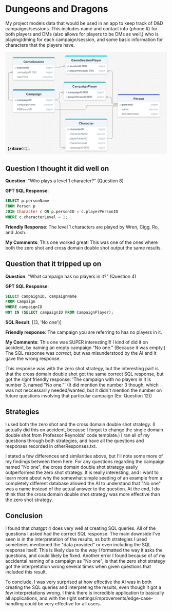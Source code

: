 # Dungeons and Dragons

My project models data that would be used in an app to keep track of D&D campaigns/sessions. This includes name and contact info (phone #) for both players and DMs (also allows for players to be DMs as well,) who is playing/dming for each campaign/session, and some basic information for characters that the players have.



<img src="schema.png">


## Question I thought it did well on


**Question**: "Who plays a level 1 character?" (Question 8)

**GPT SQL Response**:
```sql
SELECT p.personName
FROM Person p
JOIN Character c ON p.personID = c.playerPersonID
WHERE c.characterLevel = 1;
```

**Friendly Response**: The level 1 characters are played by Wren, Cigg, Ro, and Josh.

**My Comments**: This one worked great! This was one of the ones where both the zero shot and cross domain double shot output the same results.




## Question that it tripped up on


**Question**: "What campaign has no players in it?" (Question 4)

**GPT SQL Response**:
```sql
SELECT campaignID, campaignName 
FROM Campaign 
WHERE campaignID 
NOT IN (SELECT campaignID FROM CampaignPlayer);
```

**SQL Result**: [(3, 'No one')]

**Friendly response**: The campaign you are referring to has no players in it.

**My Comments**: This one was SUPER interesting!!! I kind of did it on accident, by naming an empty campaign "No one." (Because it was empty.) The SQL response was *correct*, but was misunderstood by the AI and it gave the wrong response. 

This response was with the zero shot strategy, but the interesting part is that the cross domain double shot got the same correct SQL response, but got the *right* friendly response: 'The campaign with no players in it is number 3, named "No one."'
(It did mention the number 3 though, which was not neccessarily needed/wanted, but it didn't mention the number on future questions involving that particular campaign (Ex: Question 12))



## Strategies
I used both the zero shot and the cross domain double shot strategy. (I actually did this on accident, because I forgot to change the single domain double shot from Professor Reynolds' code template.) I ran all of my questions through both strategies, and have all the questions and responses recorded in otherResponses.txt.

I stated a few differences and similarities above, but I'll note some more of my findings between them here. For any questions regarding the campaign named "No one", the cross domain double shot strategy easily outperformed the zero shot strategy. It is really interesting, and I want to learn more about why the somewhat simple seeding of an example from a completely different database allowed the AI to understand that "No one" was a name instead of the actual answer to the question. At the end, I do think that the cross domain double shot strategy was more effective than the zero shot strategy.


## Conclusion
I found that chatgpt 4 does very well at creating SQL queries. All of the questions I asked had the correct SQL response. The main downside I've seen is in the interpretation of the results, as both strategies I used sometimes mentioned the "data provided" or even including the SQL response itself. This is likely due to the way I formatted the way it asks the questions, and could likely be fixed. Another error I found because of of my accidental naming of a campaign as "No one", is that the zero shot strategy got the interpretation wrong several times when given questions that included this result.

To conclude, I was very surprised at how effective the AI was in both creating the SQL queries and interpreting the results, even though it got a few interpretations wrong. I think there is incredible application to basically all applications, and with the right settings/improvements/edge-case-handling could be very effective for all users.
